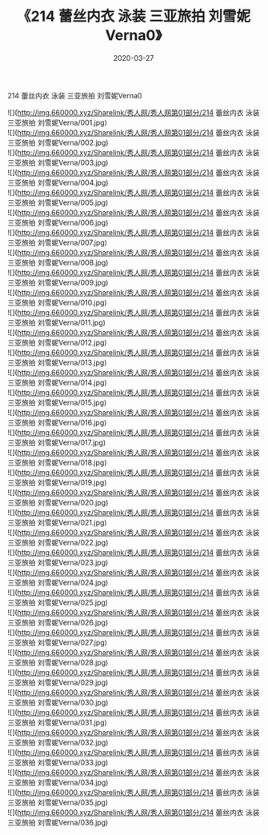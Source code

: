 ﻿---
layout: post
title:  《214 蕾丝内衣 泳装 三亚旅拍 刘雪妮Verna0》
date:   2020-03-27
img: http://img.660000.xyz/Sharelink/秀人网/秀人网第01部分/214 蕾丝内衣 泳装 三亚旅拍 刘雪妮Verna0/000.jpg
categories: [美女, 清纯, 唯美]
---

214 蕾丝内衣 泳装 三亚旅拍 刘雪妮Verna0

  ![](http://img.660000.xyz/Sharelink/秀人网/秀人网第01部分/214 蕾丝内衣 泳装 三亚旅拍 刘雪妮Verna/001.jpg) <br> ![](http://img.660000.xyz/Sharelink/秀人网/秀人网第01部分/214 蕾丝内衣 泳装 三亚旅拍 刘雪妮Verna/002.jpg) <br> ![](http://img.660000.xyz/Sharelink/秀人网/秀人网第01部分/214 蕾丝内衣 泳装 三亚旅拍 刘雪妮Verna/003.jpg) <br> ![](http://img.660000.xyz/Sharelink/秀人网/秀人网第01部分/214 蕾丝内衣 泳装 三亚旅拍 刘雪妮Verna/004.jpg) <br> ![](http://img.660000.xyz/Sharelink/秀人网/秀人网第01部分/214 蕾丝内衣 泳装 三亚旅拍 刘雪妮Verna/005.jpg) <br> ![](http://img.660000.xyz/Sharelink/秀人网/秀人网第01部分/214 蕾丝内衣 泳装 三亚旅拍 刘雪妮Verna/006.jpg) <br> ![](http://img.660000.xyz/Sharelink/秀人网/秀人网第01部分/214 蕾丝内衣 泳装 三亚旅拍 刘雪妮Verna/007.jpg) <br> ![](http://img.660000.xyz/Sharelink/秀人网/秀人网第01部分/214 蕾丝内衣 泳装 三亚旅拍 刘雪妮Verna/008.jpg) <br> ![](http://img.660000.xyz/Sharelink/秀人网/秀人网第01部分/214 蕾丝内衣 泳装 三亚旅拍 刘雪妮Verna/009.jpg) <br> ![](http://img.660000.xyz/Sharelink/秀人网/秀人网第01部分/214 蕾丝内衣 泳装 三亚旅拍 刘雪妮Verna/010.jpg) <br> ![](http://img.660000.xyz/Sharelink/秀人网/秀人网第01部分/214 蕾丝内衣 泳装 三亚旅拍 刘雪妮Verna/011.jpg) <br> ![](http://img.660000.xyz/Sharelink/秀人网/秀人网第01部分/214 蕾丝内衣 泳装 三亚旅拍 刘雪妮Verna/012.jpg) <br> ![](http://img.660000.xyz/Sharelink/秀人网/秀人网第01部分/214 蕾丝内衣 泳装 三亚旅拍 刘雪妮Verna/013.jpg) <br> ![](http://img.660000.xyz/Sharelink/秀人网/秀人网第01部分/214 蕾丝内衣 泳装 三亚旅拍 刘雪妮Verna/014.jpg) <br> ![](http://img.660000.xyz/Sharelink/秀人网/秀人网第01部分/214 蕾丝内衣 泳装 三亚旅拍 刘雪妮Verna/015.jpg) <br> ![](http://img.660000.xyz/Sharelink/秀人网/秀人网第01部分/214 蕾丝内衣 泳装 三亚旅拍 刘雪妮Verna/016.jpg) <br> ![](http://img.660000.xyz/Sharelink/秀人网/秀人网第01部分/214 蕾丝内衣 泳装 三亚旅拍 刘雪妮Verna/017.jpg) <br> ![](http://img.660000.xyz/Sharelink/秀人网/秀人网第01部分/214 蕾丝内衣 泳装 三亚旅拍 刘雪妮Verna/018.jpg) <br> ![](http://img.660000.xyz/Sharelink/秀人网/秀人网第01部分/214 蕾丝内衣 泳装 三亚旅拍 刘雪妮Verna/019.jpg) <br> ![](http://img.660000.xyz/Sharelink/秀人网/秀人网第01部分/214 蕾丝内衣 泳装 三亚旅拍 刘雪妮Verna/020.jpg) <br> ![](http://img.660000.xyz/Sharelink/秀人网/秀人网第01部分/214 蕾丝内衣 泳装 三亚旅拍 刘雪妮Verna/021.jpg) <br> ![](http://img.660000.xyz/Sharelink/秀人网/秀人网第01部分/214 蕾丝内衣 泳装 三亚旅拍 刘雪妮Verna/022.jpg) <br> ![](http://img.660000.xyz/Sharelink/秀人网/秀人网第01部分/214 蕾丝内衣 泳装 三亚旅拍 刘雪妮Verna/023.jpg) <br> ![](http://img.660000.xyz/Sharelink/秀人网/秀人网第01部分/214 蕾丝内衣 泳装 三亚旅拍 刘雪妮Verna/024.jpg) <br> ![](http://img.660000.xyz/Sharelink/秀人网/秀人网第01部分/214 蕾丝内衣 泳装 三亚旅拍 刘雪妮Verna/025.jpg) <br> ![](http://img.660000.xyz/Sharelink/秀人网/秀人网第01部分/214 蕾丝内衣 泳装 三亚旅拍 刘雪妮Verna/026.jpg) <br> ![](http://img.660000.xyz/Sharelink/秀人网/秀人网第01部分/214 蕾丝内衣 泳装 三亚旅拍 刘雪妮Verna/027.jpg) <br> ![](http://img.660000.xyz/Sharelink/秀人网/秀人网第01部分/214 蕾丝内衣 泳装 三亚旅拍 刘雪妮Verna/028.jpg) <br> ![](http://img.660000.xyz/Sharelink/秀人网/秀人网第01部分/214 蕾丝内衣 泳装 三亚旅拍 刘雪妮Verna/029.jpg) <br> ![](http://img.660000.xyz/Sharelink/秀人网/秀人网第01部分/214 蕾丝内衣 泳装 三亚旅拍 刘雪妮Verna/030.jpg) <br> ![](http://img.660000.xyz/Sharelink/秀人网/秀人网第01部分/214 蕾丝内衣 泳装 三亚旅拍 刘雪妮Verna/031.jpg) <br> ![](http://img.660000.xyz/Sharelink/秀人网/秀人网第01部分/214 蕾丝内衣 泳装 三亚旅拍 刘雪妮Verna/032.jpg) <br> ![](http://img.660000.xyz/Sharelink/秀人网/秀人网第01部分/214 蕾丝内衣 泳装 三亚旅拍 刘雪妮Verna/033.jpg) <br> ![](http://img.660000.xyz/Sharelink/秀人网/秀人网第01部分/214 蕾丝内衣 泳装 三亚旅拍 刘雪妮Verna/034.jpg) <br> ![](http://img.660000.xyz/Sharelink/秀人网/秀人网第01部分/214 蕾丝内衣 泳装 三亚旅拍 刘雪妮Verna/035.jpg) <br> ![](http://img.660000.xyz/Sharelink/秀人网/秀人网第01部分/214 蕾丝内衣 泳装 三亚旅拍 刘雪妮Verna/036.jpg) <br>